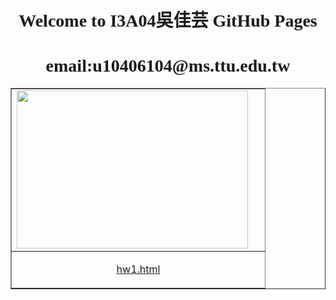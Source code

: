 <h1 align="center"><font face="Bookman Old Style">Welcome to I3A04吳佳芸 GitHub Pages</font>
</h1>
<h1 align="center"><font face="Bookman Old Style">email:u10406104@ms.ttu.edu.tw</font></h1>
<table border="1" width="100%">
	<tr>
		<td width="389">
		<img border="0" src="gif/hw2.gif" width="370" height="253"></td>
	</tr>
	<tr>
		<td width="389">
		<p align="center">
		<a href="http://yun100125.github.io/git/hw1.html">
		hw1.html</a></td>
	</tr>
</table>




